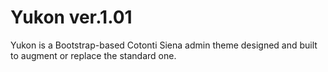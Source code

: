 Yukon ver.1.01
=====

Yukon is a Bootstrap-based Cotonti Siena admin theme designed and built to augment or replace the standard one.